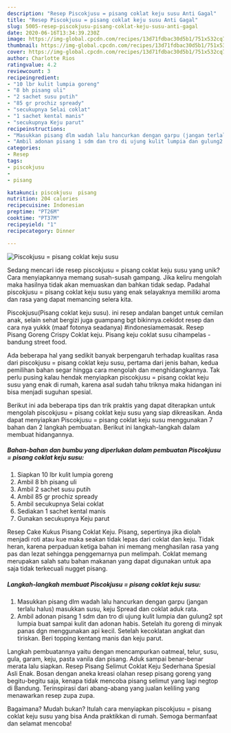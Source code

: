 ```yaml
---
description: "Resep Piscokjusu = pisang coklat keju susu Anti Gagal"
title: "Resep Piscokjusu = pisang coklat keju susu Anti Gagal"
slug: 5005-resep-piscokjusu-pisang-coklat-keju-susu-anti-gagal
date: 2020-06-16T13:34:39.230Z
image: https://img-global.cpcdn.com/recipes/13d71fdbac30d5b1/751x532cq70/piscokjusu-pisang-coklat-keju-susu-foto-resep-utama.jpg
thumbnail: https://img-global.cpcdn.com/recipes/13d71fdbac30d5b1/751x532cq70/piscokjusu-pisang-coklat-keju-susu-foto-resep-utama.jpg
cover: https://img-global.cpcdn.com/recipes/13d71fdbac30d5b1/751x532cq70/piscokjusu-pisang-coklat-keju-susu-foto-resep-utama.jpg
author: Charlotte Rios
ratingvalue: 4.2
reviewcount: 3
recipeingredient:
- "10 lbr kulit lumpia goreng"
- "8 bh pisang uli"
- "2 sachet susu putih"
- "85 gr prochiz spready"
- "secukupnya Selai coklat"
- "1 sachet kental manis"
- "secukupnya Keju parut"
recipeinstructions:
- "Masukkan pisang dlm wadah lalu hancurkan dengan garpu (jangan terlalu halus) masukkan susu, keju Spread dan coklat aduk rata."
- "Ambil adonan pisang 1 sdm dan tro di ujung kulit lumpia dan gulung2 spt lumpia buat sampai kulit dan adonan habis. Setelah itu goreng di minyak panas dgn menggunakan api kecil. Setelah kecoklatan angkat dan tiriskan. Beri topping kentang manis dan keju parut."
categories:
- Resep
tags:
- piscokjusu
- 
- pisang

katakunci: piscokjusu  pisang 
nutrition: 204 calories
recipecuisine: Indonesian
preptime: "PT26M"
cooktime: "PT37M"
recipeyield: "1"
recipecategory: Dinner

---
```



![Piscokjusu = pisang coklat keju susu](https://img-global.cpcdn.com/recipes/13d71fdbac30d5b1/751x532cq70/piscokjusu-pisang-coklat-keju-susu-foto-resep-utama.jpg)

Sedang mencari ide resep piscokjusu = pisang coklat keju susu yang unik? Cara menyiapkannya memang susah-susah gampang. Jika keliru mengolah maka hasilnya tidak akan memuaskan dan bahkan tidak sedap. Padahal piscokjusu = pisang coklat keju susu yang enak selayaknya memiliki aroma dan rasa yang dapat memancing selera kita.

Piscokjusu(Pisang coklat keju susu). ini resep andalan banget untuk cemilan anak, selain sehat bergizi juga guampang bgt bikinnya.cekidot resep dan cara nya yukkk (maaf fotonya seadanya) #indonesiamemasak. Resep Pisang Goreng Crispy Coklat keju. Pisang keju coklat susu cihampelas - bandung street food.

Ada beberapa hal yang sedikit banyak berpengaruh terhadap kualitas rasa dari piscokjusu = pisang coklat keju susu, pertama dari jenis bahan, kedua pemilihan bahan segar hingga cara mengolah dan menghidangkannya. Tak perlu pusing kalau hendak menyiapkan piscokjusu = pisang coklat keju susu yang enak di rumah, karena asal sudah tahu triknya maka hidangan ini bisa menjadi suguhan spesial.


Berikut ini ada beberapa tips dan trik praktis yang dapat diterapkan untuk mengolah piscokjusu = pisang coklat keju susu yang siap dikreasikan. Anda dapat menyiapkan Piscokjusu = pisang coklat keju susu menggunakan 7 bahan dan 2 langkah pembuatan. Berikut ini langkah-langkah dalam membuat hidangannya.

<!--inarticleads1-->

##### Bahan-bahan dan bumbu yang diperlukan dalam pembuatan Piscokjusu = pisang coklat keju susu:

1. Siapkan 10 lbr kulit lumpia goreng
1. Ambil 8 bh pisang uli
1. Ambil 2 sachet susu putih
1. Ambil 85 gr prochiz spready
1. Ambil secukupnya Selai coklat
1. Sediakan 1 sachet kental manis
1. Gunakan secukupnya Keju parut


Resep Cake Kukus Pisang Coklat Keju. Pisang, sepertinya jika diolah menjadi roti atau kue maka seakan tidak lepas dari coklat dan keju. Tidak heran, karena perpaduan ketiga bahan ini memang menghasilan rasa yang pas dan lezat sehingga penggemarnya pun melimpah. Coklat memang merupakan salah satu bahan makanan yang dapat digunakan untuk apa saja tidak terkecuali nugget pisang. 

<!--inarticleads2-->

##### Langkah-langkah membuat Piscokjusu = pisang coklat keju susu:

1. Masukkan pisang dlm wadah lalu hancurkan dengan garpu (jangan terlalu halus) masukkan susu, keju Spread dan coklat aduk rata.
1. Ambil adonan pisang 1 sdm dan tro di ujung kulit lumpia dan gulung2 spt lumpia buat sampai kulit dan adonan habis. Setelah itu goreng di minyak panas dgn menggunakan api kecil. Setelah kecoklatan angkat dan tiriskan. Beri topping kentang manis dan keju parut.


Langkah pembuatannya yaitu dengan mencampurkan oatmeal, telur, susu, gula, garam, keju, pasta vanila dan pisang. Aduk sampai benar-benar merata lalu siapkan. Resep Pisang Selimut Coklat Keju Sederhana Spesial Asli Enak. Bosan dengan aneka kreasi olahan resep pisang goreng yang begitu-begitu saja, kenapa tidak mencoba pisang selimut yang lagi negtop di Bandung. Terinspirasi dari abang-abang yang jualan keliling yang menawarkan resep zupa zupa. 

Bagaimana? Mudah bukan? Itulah cara menyiapkan piscokjusu = pisang coklat keju susu yang bisa Anda praktikkan di rumah. Semoga bermanfaat dan selamat mencoba!
